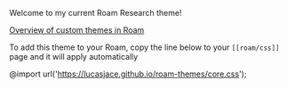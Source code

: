 Welcome to my current Roam Research theme!

[Overview of custom themes in Roam](https://twitter.com/Conaw/status/1268426724254945280?s=20)

To add this theme to your Roam, copy the line below to your `[[roam/css]]` page and it will apply automatically

@import url('https://lucasjace.github.io/roam-themes/core.css');


